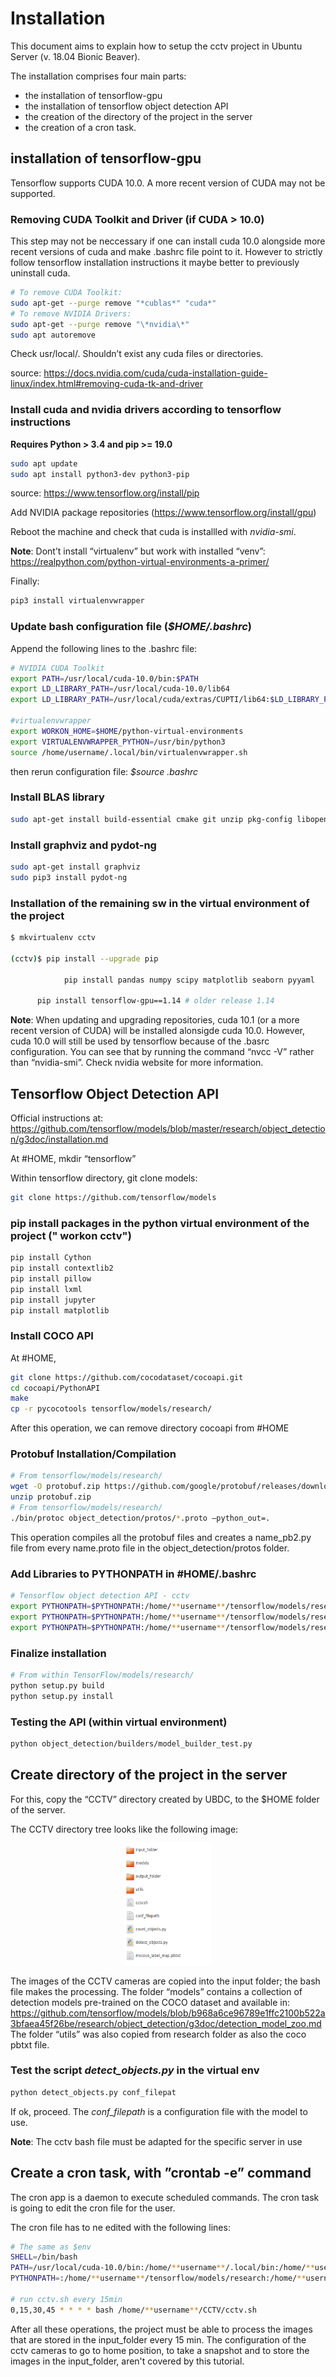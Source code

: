 # Installation

This document aims to explain how to setup the cctv project in Ubuntu Server (v. 18.04 Bionic Beaver).

The installation comprises four main parts: 
* the installation of tensorflow-gpu
* the installation of tensorflow object detection API
* the creation of the directory of the project in the server
* the creation of a cron task.

## installation of tensorflow-gpu
Tensorflow supports CUDA 10.0. A more recent version of CUDA may not be supported.

### Removing CUDA Toolkit and Driver (if CUDA > 10.0)

This step may not be neccessary if one can install cuda 10.0 alongside more recent versions of cuda and make .bashrc file point to it. However to strictly follow tensorflow installation instructions it maybe better to previously uninstall cuda.

``` bash
# To remove CUDA Toolkit: 
sudo apt-get --purge remove "*cublas*" "cuda*"
# To remove NVIDIA Drivers: 
sudo apt-get --purge remove "\*nvidia\*"
sudo apt autoremove
```

Check usr/local/. Shouldn’t exist any cuda files or directories.

source: https://docs.nvidia.com/cuda/cuda-installation-guide-linux/index.html#removing-cuda-tk-and-driver

### Install cuda and nvidia drivers according  to tensorflow instructions

**Requires Python > 3.4 and pip >= 19.0**

``` bash
sudo apt update
sudo apt install python3-dev python3-pip
```
source: https://www.tensorflow.org/install/pip

Add NVIDIA package repositories (https://www.tensorflow.org/install/gpu)

Reboot the machine and check that  cuda is installled with  *nvidia-smi*.

**Note**: Dont’t install “virtualenv” but work with installed “venv”: https://realpython.com/python-virtual-environments-a-primer/

Finally:
``` bash
pip3 install virtualenvwrapper
```

### Update bash configuration file (*$HOME/.bashrc*)

Append the following lines to the .bashrc file:
``` bash
# NVIDIA CUDA Toolkit
export PATH=/usr/local/cuda-10.0/bin:$PATH
export LD_LIBRARY_PATH=/usr/local/cuda-10.0/lib64
export LD_LIBRARY_PATH=/usr/local/cuda/extras/CUPTI/lib64:$LD_LIBRARY_PATH

#virtualenvwrapper
export WORKON_HOME=$HOME/python-virtual-environments
export VIRTUALENVWRAPPER_PYTHON=/usr/bin/python3
source /home/username/.local/bin/virtualenvwrapper.sh
```
then rerun configuration file: *$source .bashrc*

### Install BLAS library

``` bash
sudo apt-get install build-essential cmake git unzip pkg-config libopenblas-dev liblapack-dev
```

### Install graphviz and pydot-ng

``` bash
sudo apt-get install graphviz
sudo pip3 install pydot-ng
```

### Installation of the remaining sw in the virtual environment of the project

``` bash
$ mkvirtualenv cctv

(cctv)$ pip install --upgrade pip
                        
            pip install pandas numpy scipy matplotlib seaborn pyyaml
      
      pip install tensorflow-gpu==1.14 # older release 1.14
```

**Note**: When updating and upgrading repositories, cuda 10.1 (or a more recent version of CUDA) will be installed alonsigde cuda 10.0. However, cuda 10.0 will still be used by tensorflow because of the .basrc configuration. You can see that by running the command “nvcc -V” rather than “nvidia-smi”. Check nvidia website for more information.

## Tensorflow Object Detection API

Official instructions at: https://github.com/tensorflow/models/blob/master/research/object_detection/g3doc/installation.md

At #HOME, mkdir “tensorflow”

Within tensorflow directory, git clone models: 

``` bash
git clone https://github.com/tensorflow/models
```

### pip install packages in the python virtual environment of the project (" workon cctv")

``` bash
pip install Cython
pip install contextlib2
pip install pillow
pip install lxml
pip install jupyter
pip install matplotlib
```

### Install COCO API

At #HOME,

``` bash
git clone https://github.com/cocodataset/cocoapi.git
cd cocoapi/PythonAPI
make
cp -r pycocotools tensorflow/models/research/
```

After this operation, we can remove directory cocoapi from #HOME

### Protobuf Installation/Compilation

``` bash
# From tensorflow/models/research/
wget -O protobuf.zip https://github.com/google/protobuf/releases/download/v3.0.0/protoc-3.0.0-linux-x86_64.zip
unzip protobuf.zip
# From tensorflow/models/research/
./bin/protoc object_detection/protos/*.proto –python_out=.
```
This  operation compiles all the protobuf files and creates a name_pb2.py file from every name.proto file in the object_detection/protos folder.

### Add Libraries to PYTHONPATH in #HOME/.bashrc

``` bash
# Tensorflow object detection API - cctv
export PYTHONPATH=$PYTHONPATH:/home/**username**/tensorflow/models/research
export PYTHONPATH=$PYTHONPATH:/home/**username**/tensorflow/models/research/object_detection
export PYTHONPATH=$PYTHONPATH:/home/**username**/tensorflow/models/research/slim
```

### Finalize installation

``` bash
# From within TensorFlow/models/research/
python setup.py build
python setup.py install
```

### Testing the API (within virtual environment)

``` bash
python object_detection/builders/model_builder_test.py
```

## Create directory of the project in the server

For this, copy the “CCTV” directory created by UBDC, to the $HOME folder of the server.

The CCTV directory tree looks like the following image:

<p align="center">
  <img src="cctv.png" width=140 height=195>
</p>

The images of the CCTV cameras are copied into the input folder; the bash file makes the processing.
The folder “models” contains a collection of detection models pre-trained on the COCO dataset and available in:
https://github.com/tensorflow/models/blob/b968a6ce96789e1ffc2100b522a3bfaea45f26be/research/object_detection/g3doc/detection_model_zoo.md
The folder “utils” was also copied from research folder as also the coco pbtxt file.

### Test the script *detect_objects.py* in the virtual env

``` bash
python detect_objects.py conf_filepat
```

If ok, proceed. The *conf_filepath* is a configuration file with the model to use.

**Note**: The cctv bash file must be adapted for the specific server in use

## Create a cron task, with ”crontab -e” command

The cron app is a daemon to execute scheduled commands.
 The cron task is going to edit the cron file for the user.

The cron file has to ne edited with the following lines:

``` bash
# The same as $env
SHELL=/bin/bash
PATH=/usr/local/cuda-10.0/bin:/home/**username**/.local/bin:/home/**username**/bin:/usr/local/sbin:/usr/local/bin:/usr/sbin:/usr/bin:/sbin:/bin:/usr/games:/usr/local/games:/snap/bin:/home/**username**/bin
PYTHONPATH=:/home/**username**/tensorflow/models/research:/home/**username**/tensorflow/models/research/object_detection:/home/**username**/tensorflow/models/research/slim

# run cctv.sh every 15min
0,15,30,45 * * * * bash /home/**username**/CCTV/cctv.sh
```

After all these operations, the project must be able to process the images that are stored in the input_folder every 15 min. The configuration of the cctv cameras to go to home position, to take a snapshot and to store the images in the input_folder, aren't covered by this tutorial.
